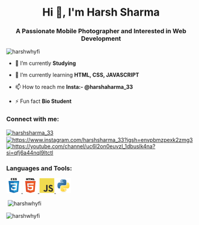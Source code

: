 <h1 align="center">Hi 👋, I'm Harsh Sharma</h1>
<h3 align="center">A Passionate Mobile Photographer and Interested in Web Development</h3>

<p align="left"> <img src="https://komarev.com/ghpvc/?username=harshwhyfi&label=Profile%20views&color=0e75b6&style=flat" alt="harshwhyfi" /> </p>

- 🔭 I’m currently **Studying**

- 🌱 I’m currently learning **HTML, CSS, JAVASCRIPT**

- 📫 How to reach me **Insta:- @harshaharma_33**

- ⚡ Fun fact **Bio Student**

<h3 align="left">Connect with me:</h3>
<p align="left">
<a href="https://twitter.com/harshsharma_33" target="blank"><img align="center" src="https://raw.githubusercontent.com/rahuldkjain/github-profile-readme-generator/master/src/images/icons/Social/twitter.svg" alt="harshsharma_33" height="30" width="40" /></a>
<a href="https://instagram.com/https://www.instagram.com/harshsharma_33?igsh=envpbmzpexk2zmg3" target="blank"><img align="center" src="https://raw.githubusercontent.com/rahuldkjain/github-profile-readme-generator/master/src/images/icons/Social/instagram.svg" alt="https://www.instagram.com/harshsharma_33?igsh=envpbmzpexk2zmg3" height="30" width="40" /></a>
<a href="https://www.youtube.com/c/https://youtube.com/channel/uc6l2on0euvzl_1dbuslk4na?si=qfj6a44nql9ltctl" target="blank"><img align="center" src="https://raw.githubusercontent.com/rahuldkjain/github-profile-readme-generator/master/src/images/icons/Social/youtube.svg" alt="https://youtube.com/channel/uc6l2on0euvzl_1dbuslk4na?si=qfj6a44nql9ltctl" height="30" width="40" /></a>
</p>

<h3 align="left">Languages and Tools:</h3>
<p align="left"> <a href="https://www.w3schools.com/css/" target="_blank" rel="noreferrer"> <img src="https://raw.githubusercontent.com/devicons/devicon/master/icons/css3/css3-original-wordmark.svg" alt="css3" width="40" height="40"/> </a> <a href="https://www.w3.org/html/" target="_blank" rel="noreferrer"> <img src="https://raw.githubusercontent.com/devicons/devicon/master/icons/html5/html5-original-wordmark.svg" alt="html5" width="40" height="40"/> </a> <a href="https://developer.mozilla.org/en-US/docs/Web/JavaScript" target="_blank" rel="noreferrer"> <img src="https://raw.githubusercontent.com/devicons/devicon/master/icons/javascript/javascript-original.svg" alt="javascript" width="40" height="40"/> </a> <a href="https://www.python.org" target="_blank" rel="noreferrer"> <img src="https://raw.githubusercontent.com/devicons/devicon/master/icons/python/python-original.svg" alt="python" width="40" height="40"/> </a> </p>

<p>&nbsp;<img align="center" src="https://github-readme-stats.vercel.app/api?username=harshwhyfi&show_icons=true&locale=en" alt="harshwhyfi" /></p>

<p><img align="center" src="https://github-readme-streak-stats.herokuapp.com/?user=harshwhyfi&" alt="harshwhyfi" /></p>
